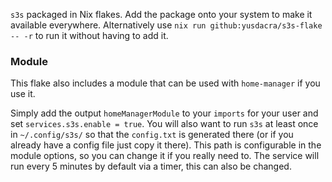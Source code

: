 `s3s` packaged in Nix flakes. Add the package onto your system to make it available everywhere. Alternatively use `nix run github:yusdacra/s3s-flake -- -r` to run it without having to add it.

### Module

This flake also includes a module that can be used with `home-manager` if you use it.

Simply add the output `homeManagerModule` to your `imports` for your user and set `services.s3s.enable = true`. You will also want to run `s3s` at least once in `~/.config/s3s/` so that the `config.txt` is generated there (or if you already have a config file just copy it there). This path is configurable in the module options, so you can change it if you really need to. The service will run every 5 minutes by default via a timer, this can also be changed.
